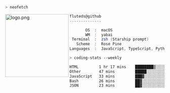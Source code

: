 ```zsh
> neofetch
```

<!--img align="left" src="https://github.com/fluteds.png" alt="logo.png" width="200"/>-->
<img align="left" src="https://external-content.duckduckgo.com/iu/?u=https%3A%2F%2F78.media.tumblr.com%2F975fca5f82161b190efdcaa05ffbd4ec%2Ftumblr_p6q6m9TJF01x3p3jmo1_500.png&f=1&nofb=1" alt="logo.png" width="200"/>

```csharp
fluteds@github
--------------

       OS  :  macOS
       WM  :  yabai
 Terminal  :  zsh (Starship prompt)  
   Scheme  :  Rose Pine  
Languages  :  JavaScript, TypeScript, Python, HTML, CSS  

```

```zsh
> coding-stats --weekly
```

<!--START_SECTION:waka-->

```txt
HTML         1 hr 17 mins    ████████▒░░░░░░░░░░░░░░░░   33.20 %
Other        47 mins         █████░░░░░░░░░░░░░░░░░░░░   20.52 %
JavaScript   33 mins         ███▓░░░░░░░░░░░░░░░░░░░░░   14.45 %
Bash         26 mins         ██▓░░░░░░░░░░░░░░░░░░░░░░   11.29 %
JSON         23 mins         ██▓░░░░░░░░░░░░░░░░░░░░░░   10.07 %
```

<!--END_SECTION:waka-->
